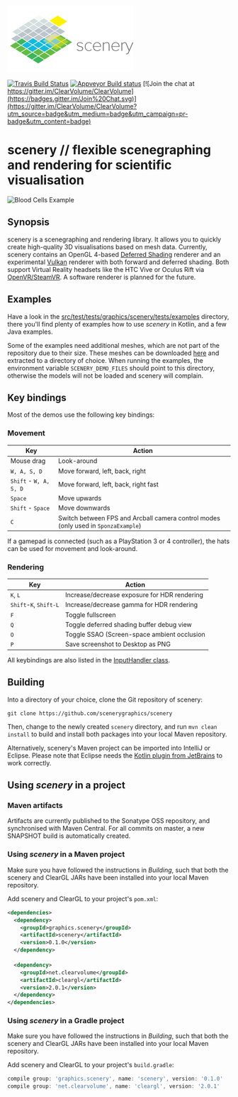 [![scenery logo](./artwork/logo-light-small.png)](./artwork/logo-light.png)

[![Travis Build Status](https://travis-ci.org/scenerygraphics/scenery.svg?branch=master)](https://travis-ci.org/ClearVolume/scenery) [![Appveyor Build status](https://ci.appveyor.com/api/projects/status/vysiatrptqas4cfy?svg=true)](https://ci.appveyor.com/project/skalarproduktraum/scenery)  [![Join the chat at https://gitter.im/ClearVolume/ClearVolume](https://badges.gitter.im/Join%20Chat.svg)](https://gitter.im/ClearVolume/ClearVolume?utm_source=badge&utm_medium=badge&utm_campaign=pr-badge&utm_content=badge)

# scenery  // flexible scenegraphing and rendering for scientific visualisation

![Blood Cells Example](https://ulrik.is/scenery-bloodcells.gif)

## Synopsis

scenery is a scenegraphing and rendering library. It allows you to quickly create high-quality 3D visualisations based on mesh data. Currently, scenery contains an OpenGL 4-based [Deferred Shading](https://en.wikipedia.org/wiki/Deferred_Shading) renderer and an experimental [Vulkan](https://www.khronos.org/vulkan) renderer with both forward and deferred shading. Both support Virtual Reality headsets like the HTC Vive or Oculus Rift via [OpenVR/SteamVR](https://github.com/ValveSoftware/openvr). A software renderer is planned for the future.

## Examples

Have a look in the [src/test/tests/graphics/scenery/tests/examples](./src/test/tests/graphics/scenery/tests/examples/) directory, there you'll find plenty of examples how to use _scenery_ in Kotlin, and a few Java examples.

Some of the examples need additional meshes, which are not part of the repository due to their size. These meshes can be downloaded [here](https://ulrik.is/scenery-demo-models.zip) and extracted to a directory of choice. When running the examples, the environment variable `SCENERY_DEMO_FILES` should point to this directory, otherwise the models will not be loaded and scenery will complain.

## Key bindings

Most of the demos use the following key bindings:

### Movement
| Key | Action |
| --- | --- |
| Mouse drag | Look-around |
| `W, A, S, D` | Move forward, left, back, right |
| `Shift` - `W, A, S, D` | Move forward, left, back, right fast |
| `Space` | Move upwards |
| `Shift` - `Space` | Move downwards |
| `C` | Switch between FPS and Arcball camera control modes (only used in `SponzaExample`) |

If a gamepad is connected (such as a PlayStation 3 or 4 controller), the hats can be used for movement and look-around.

### Rendering
| Key | Action |
| --- | --- |
| `K`, `L` | Increase/decrease exposure for HDR rendering |
| `Shift`-`K`, `Shift-L` | Increase/decrease gamma for HDR rendering |
| `F` | Toggle fullscreen |
| `Q` | Toggle deferred shading buffer debug view |
| `O` | Toggle SSAO (Screen-space ambient occlusion |
| `P` | Save screenshot to Desktop as PNG |

All keybindings are also listed in the [InputHandler class](./src/main/kotlin/graphics/scenery/controls/InputHandler.kt#L198).

## Building

Into a directory of your choice, clone the Git repository of scenery:

```shell
git clone https://github.com/scenerygraphics/scenery
```

Then, change to the newly created `scenery` directory, and run `mvn clean install` to build and install both packages into your local Maven repository.

Alternatively, scenery's Maven project can be imported into IntelliJ or Eclipse. Please note that Eclipse needs the [Kotlin plugin from JetBrains](https://github.com/JetBrains/kotlin-eclipse) to work correctly.

## Using _scenery_ in a project

### Maven artifacts

Artifacts are currently published to the Sonatype OSS repository, and synchronised with Maven Central. For all commits on master, a new SNAPSHOT build is automatically created.

### Using _scenery_ in a Maven project

Make sure you have followed the instructions in _Building_, such that both the scenery and ClearGL JARs have been installed into your local Maven repository.

Add scenery and ClearGL to your project's `pom.xml`:

```xml
<dependencies>
  <dependency>
    <groupId>graphics.scenery</groupId>
    <artifactId>scenery</artifactId>
    <version>0.1.0</version>
  </dependency>

  <dependency>
    <groupId>net.clearvolume</groupId>
    <artifactId>cleargl</artifactId>
    <version>2.0.1</version>
  </dependency>
</dependencies>
```

### Using _scenery_ in a Gradle project

Make sure you have followed the instructions in _Building_, such that both the scenery and ClearGL JARs have been installed into your local Maven repository.

Add scenery and ClearGL to your project's `build.gradle`:

```groovy
compile group: 'graphics.scenery', name: 'scenery', version: '0.1.0'
compile group: 'net.clearvolume', name: 'cleargl', version: '2.0.1'
```

